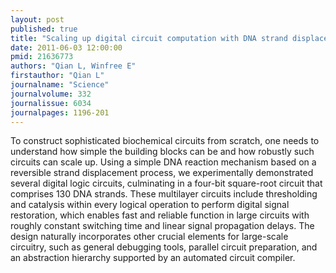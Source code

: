 ```yaml
---
layout: post
published: true
title: "Scaling up digital circuit computation with DNA strand displacement cascades."
date: 2011-06-03 12:00:00
pmid: 21636773
authors: "Qian L, Winfree E"
firstauthor: "Qian L"
journalname: "Science"
journalvolume: 332
journalissue: 6034
journalpages: 1196-201
---
```


To construct sophisticated biochemical circuits from scratch, one needs to understand how simple the building blocks can be and how robustly such circuits can scale up. Using a simple DNA reaction mechanism based on a reversible strand displacement process, we experimentally demonstrated several digital logic circuits, culminating in a four-bit square-root circuit that comprises 130 DNA strands. These multilayer circuits include thresholding and catalysis within every logical operation to perform digital signal restoration, which enables fast and reliable function in large circuits with roughly constant switching time and linear signal propagation delays. The design naturally incorporates other crucial elements for large-scale circuitry, such as general debugging tools, parallel circuit preparation, and an abstraction hierarchy supported by an automated circuit compiler.

